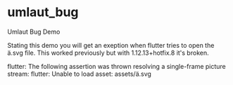 # umlaut_bug

Umlaut Bug Demo

Stating this demo you will get an exeption when flutter tries to open the ä.svg file.
This worked previously but with 1.12.13+hotfix.8 it's broken.

flutter: The following assertion was thrown resolving a single-frame picture stream:
flutter: Unable to load asset: assets/ä.svg
